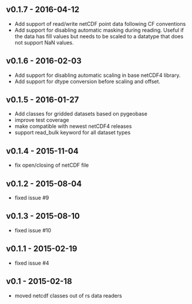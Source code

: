 ## v0.1.7 - 2016-04-12
- Add support of read/write netCDF point data following CF conventions
- Add support for disabling automatic masking during reading. Useful if the data
  has fill values but needs to be scaled to a datatype that does not support NaN
  values.

## v0.1.6 - 2016-02-03
- Add support for disabling automatic scaling in base netCDF4 library.
- Add support for dtype conversion before scaling and offset.

## v0.1.5 - 2016-01-27
- Add classes for gridded datasets based on pygeobase
- improve test coverage
- make compatible with newest netCDF4 releases
- support read_bulk keyword for all dataset types

## v0.1.4 - 2015-11-04
- fix open/closing of netCDF file

## v0.1.2 - 2015-08-04
- fixed issue #9

## v0.1.3 - 2015-08-10
- fixed issue #10

## v0.1.1 - 2015-02-19
- fixed issue #4

## v0.1 - 2015-02-18
- moved netcdf classes out of rs data readers



